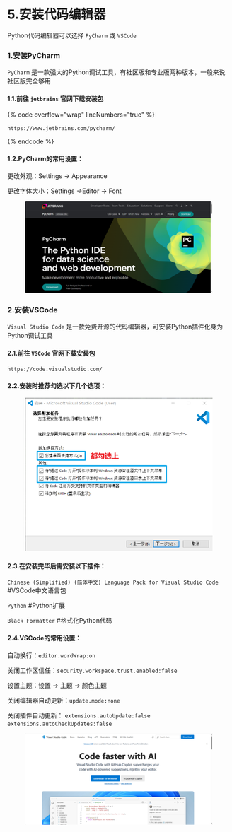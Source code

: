 # 5.安装代码编辑器

Python代码编辑器可以选择 `PyCharm` 或 `VSCode`

### 1.安装PyCharm

`PyCharm` 是一款强大的Python调试工具，有社区版和专业版两种版本，一般来说社区版完全够用

#### 1.1.前往 `jetbrains` 官网下载安装包

{% code overflow="wrap" lineNumbers="true" %}
```
https://www.jetbrains.com/pycharm/
```
{% endcode %}

#### 1.2.PyCharm的常用设置：

&#x20; 更改外观：Settings -> Appearance

&#x20; 更改字体大小：Settings ->Editor -> Font

<figure><img src="../.gitbook/assets/Snipaste_2024-11-17_12-10-52.png" alt=""><figcaption></figcaption></figure>

### 2.安装VSCode

`Visual Studio Code` 是一款免费开源的代码编辑器，可安装Python插件化身为Python调试工具

#### 2.1.前往 `VSCode` 官网下载安装包

```
https://code.visualstudio.com/
```

#### 2.2.安装时推荐勾选以下几个选项：

<figure><img src="../.gitbook/assets/Snipaste_2024-12-06_11-43-41.png" alt=""><figcaption></figcaption></figure>

#### 2.3.在安装完毕后需安装以下插件：

&#x20; `Chinese (Simplified) (简体中文) Language Pack for Visual Studio Code`  #VSCode中文语言包

&#x20; `Python`  #Python扩展

&#x20; `Black Formatter`  #格式化Python代码

#### 2.4.VSCode的常用设置：

&#x20; 自动换行：`editor.wordWrap:on`

&#x20; 关闭工作区信任：`security.workspace.trust.enabled:false`

&#x20; 设置主题：设置 -> 主题 -> 颜色主题

&#x20; 关闭编辑器自动更新：`update.mode:none`

&#x20; 关闭插件自动更新： `extensions.autoUpdate:false` `extensions.autoCheckUpdates:false`

<figure><img src="../.gitbook/assets/Snipaste_2024-11-17_12-10-35.png" alt=""><figcaption></figcaption></figure>


